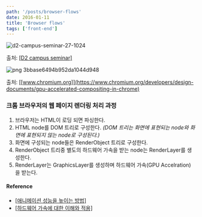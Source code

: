 ```yaml
---
path: '/posts/browser-flows'
date: 2016-01-11
title: 'Browser flows'
tags: ['front-end']
---
```


![d2-campus-seminar-27-1024](https://cloud.githubusercontent.com/assets/24470477/23196751/f09dbf7c-f8fe-11e6-80ec-5e6b6f5b0204.jpg)


출처: [[D2 campus seminar]](http://www.slideshare.net/deview/d2-campus-seminar-45209057)


![png 3bbase6494b952da1044d948](https://cloud.githubusercontent.com/assets/24470477/23196755/f4c75d42-f8fe-11e6-865e-f25d94283ed9.png)


출처: [[www.chromium.org]](https://www.chromium.org/developers/design-documents/gpu-accelerated-compositing-in-chrome)


### 크롬 브라우저의 웹 페이지 렌더링 처리 과정

  1. 브라우저는 HTML이 로딩 되면 파싱한다.
  2. HTML node를 DOM 트리로 구성한다. _(DOM 트리는 화면에 표현되는 node와 화면에 표현되지 않는 node로 구성된다.)_
  3. 화면에 구성되는 node들은 RenderObject 트리로 구성한다.
  4. RenderObject 트리중 별도의 하드웨어 가속을 받는 node는 RenderLayer를 생성한다.
  5. RenderLayer는 GraphicsLayer를 생성하며 하드웨어 가속(GPU Accelration)을 받는다.

#### Reference
  - [[애니메이션 성능을 높이는 방법]](http://jindo.dev.naver.com/blog/2013/12/124)
  - [[하드웨어 가속에 대한 이해와 적용]](http://d2.naver.com/helloworld/2061385)
